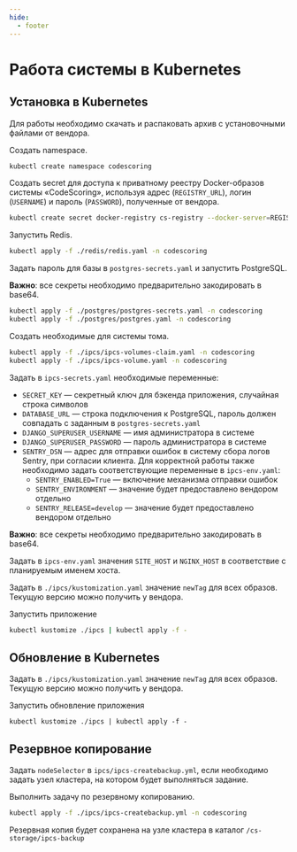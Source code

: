 ```yaml
---
hide:
  - footer
---
```

# Работа системы в Kubernetes

## Установка в Kubernetes

Для работы необходимо скачать и распаковать архив с установочными файлами от вендора.

Создать namespace.

```bash linenums="1"
kubectl create namespace codescoring
```

Создать secret для доступа к приватному реестру Docker-образов системы «CodeScoring», используя адрес (`REGISTRY_URL`), логин (`USERNAME`) и пароль (`PASSWORD`), полученные от вендора.

```bash linenums="2"
kubectl create secret docker-registry cs-registry --docker-server=REGISTRY_URL --docker-username=USERNAME --docker-password=PASSWORD -n codescoring
```


Запустить Redis.

```bash linenums="3"
kubectl apply -f ./redis/redis.yaml -n codescoring
```


Задать пароль для базы в `postgres-secrets.yaml` и запустить PostgreSQL.

**Важно**: все секреты необходимо предварительно закодировать в base64.

```bash linenums="4"
kubectl apply -f ./postgres/postgres-secrets.yaml -n codescoring
kubectl apply -f ./postgres/postgres.yaml -n codescoring
```


Создать необходимые для системы тома.

```bash linenums="6"
kubectl apply -f ./ipcs/ipcs-volumes-claim.yaml -n codescoring
kubectl apply -f ./ipcs/ipcs-volume.yaml -n codescoring
```

Задать в `ipcs-secrets.yaml` необходимые переменные:

- `SECRET_KEY` — секретный ключ для бэкенда приложения, случайная строка символов
- `DATABASE_URL` — строка подключения к PostgreSQL, пароль должен совпадать с заданным в `postgres-secrets.yaml`
- `DJANGO_SUPERUSER_USERNAME` — имя администратора в системе
- `DJANGO_SUPERUSER_PASSWORD` — пароль администратора в системе
- `SENTRY_DSN` — адрес для отправки ошибок в систему сбора логов Sentry, при согласии клиента. Для корректной работы также необходимо задать соответствующие переменные в `ipcs-env.yaml`:
    - `SENTRY_ENABLED=True` — включение механизма отправки ошибок
    - `SENTRY_ENVIRONMENT` — значение будет предоставлено вендором отдельно
    - `SENTRY_RELEASE=develop` — значение будет предоставлено вендором отдельно


**Важно**: все секреты необходимо предварительно закодировать в base64.


Задать в `ipcs-env.yaml` значения `SITE_HOST` и `NGINX_HOST` в соответствие с планируемым именем хоста.


Задать в `./ipcs/kustomization.yaml` значение `newTag` для всех образов. Текущую версию можно получить у вендора.

Запустить приложение

```bash linenums="8"
kubectl kustomize ./ipcs | kubectl apply -f -
```

## Обновление в Kubernetes

Задать в `./ipcs/kustomization.yaml` значение `newTag` для всех образов. Текущую версию можно получить у вендора.

Запустить обновление приложения

```
kubectl kustomize ./ipcs | kubectl apply -f -
```

## Резервное копирование

Задать `nodeSelector` в `ipcs/ipcs-createbackup.yml`, если необходимо задать узел кластера, на котором будет выполняться задание.


Выполнить задачу по резервному копированию.

```bash
kubectl apply -f ./ipcs/ipcs-createbackup.yml -n codescoring
```

Резервная копия будет сохранена на узле кластера в каталог `/cs-storage/ipcs-backup`
